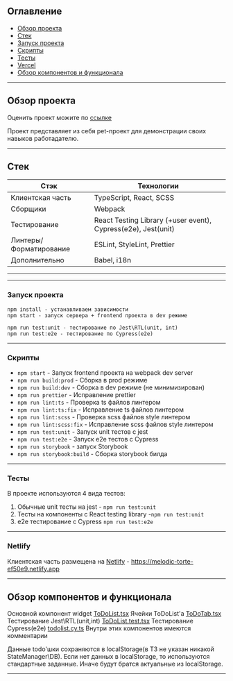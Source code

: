 ## Оглавление

- [Обзор проекта](https://github.com/l1msn/todo#обзор-проекта)
- [Стек](https://github.com/l1msn/todo#стек)
- [Запуск проекта](https://github.com/l1msn/todo#запуск-проекта)
- [Скрипты](https://github.com/l1msn/todo#скрипты)
- [Тесты](https://github.com/l1msn/todo#тесты)
- [Vercel](https://github.com/l1msn/todo#netlify)
- [Обзор компонентов и функционала](https://github.com/l1msn/todo#обзор-компонентов-и-функционала)

----

## Обзор проекта

Оценить проект можите по [ссылке](https://melodic-torte-ef50e9.netlify.app)

Проект представляет из себя pet-проект для демонстрации своих навыков
работадателю.

----

## Стек


| Стэк         | Технологии                                             |
|--------------|--------------------------------------------------------|
| Клиентская часть | TypeScript, React, SCSS                                |
| Сборщики | Webpack                                                |
| Тестирование | React Testing Library (+user event), Cypress(e2e), Jest(unit) |
| Линтеры/Форматирование | ESLint, StyleLint, Prettier                            |
| Дополнительно | Babel, i18n                |

----

----

### Запуск проекта

```
npm install - устанавливаем зависимости
npm start - запуск сервера + frontend проекта в dev режиме
```
```
npm run test:unit - тестирование по Jest\RTL(unit, int)
npm run test:e2e - тестирование по Cypress(e2e)
```

----

### Скрипты

- `npm start` - Запуск frontend проекта на webpack dev server
- `npm run build:prod` - Сборка в prod режиме
- `npm run build:dev` - Сборка в dev режиме (не минимизирован)
- `npm run prettier` - Исправление prettier
- `npm run lint:ts` - Проверка ts файлов линтером
- `npm run lint:ts:fix` - Исправление ts файлов линтером
- `npm run lint:scss` - Проверка scss файлов style линтером
- `npm run lint:scss:fix` - Исправление scss файлов style линтером
- `npm run test:unit` - Запуск unit тестов с jest
- `npm run test:e2e` - Запуск e2e тестов с Cypress
- `npm run storybook` - запуск Storybook
- `npm run storybook:build` - Сборка storybook билда

----

### Тесты

В проекте используются 4 вида тестов:
1) Обычные unit тесты на jest - `npm run test:unit`
2) Тесты на компоненты с React testing library -`npm run test:unit`
3) e2e тестирование с Cypress `npm run test:e2e`


----

### Netlify

Клиентская часть размещена на [Netlify](https://app.netlify.com) - https://melodic-torte-ef50e9.netlify.app

----

## Обзор компонентов и функционала

Основной компонент widget [ToDoList.tsx](https://github.com/l1msn/todo/blob/master/src/widgets/ToDoList/ui/ToDoList.tsx)
Ячейки ToDoList'а [ToDoTab.tsx](https://github.com/l1msn/todo/blob/master/src/entities/ToDo/ui/ToDoTab/ToDoTab.tsx)
Тестирование Jest\RTL(unit,int) [ToDoList.test.tsx](https://github.com/l1msn/todo/blob/master/src/widgets/ToDoList/ui/ToDoList.test.tsx)
Тестирование Cypress(e2e) [todolist.cy.ts](https://github.com/l1msn/todo/blob/master/cypress/e2e/todolist.cy.ts)
Внутри этих компонентов имеются комментарии

Данные todo'шки сохраняются в localStorage(в ТЗ не указан никакой StateManager\DB).
Если нет данных в localStorage, то используются стандартные заданные. Иначе будут братся актуальные из localStorage.




----
